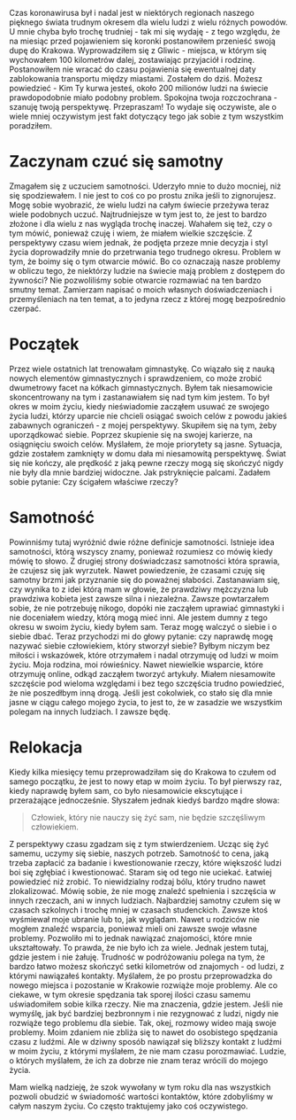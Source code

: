 Czas koronawirusa był i nadal jest w niektórych regionach naszego pięknego świata trudnym okresem dla wielu ludzi z wielu różnych powodów. U mnie chyba było trochę trudniej - tak mi się wydaję - z tego względu, że na miesiąc przed pojawieniem się koronki postanowiłem przenieść swoją dupę do Krakowa. Wyprowadziłem się z Gliwic - miejsca, w którym się wychowałem 100 kilometrów dalej, zostawiając przyjaciół i rodzinę. Postanowiłem nie wracać do czasu pojawienia się ewentualnej daty zablokowania transportu między miastami. Zostałem do dziś. Możesz powiedzieć - Kim Ty kurwa jesteś, około 200 milionów ludzi na świecie prawdopodobnie miało podobny problem. Spokojna twoja rozczochrana - szanuję twoją perspektywę. Przepraszam! To wydaje się oczywiste, ale o wiele mniej oczywistym jest fakt dotyczący tego jak sobie z tym wszystkim poradziłem.

# **Zaczynam czuć się samotny**

Zmagałem się z uczuciem samotności. Uderzyło mnie to dużo mocniej, niż się spodziewałem. I nie jest to coś co po prostu znika jeśli to zignorujesz. Mogę sobie wyobrazić, że wielu ludzi na całym świecie przeżywa teraz wiele podobnych uczuć. Najtrudniejsze w tym jest to, że jest to bardzo złożone i dla wielu z nas wygląda trochę inaczej. Wahałem się też, czy o tym mówić, ponieważ czuję i wiem, że miałem wielkie szczęście. Z perspektywy czasu wiem jednak, że podjęta przeze mnie decyzja i styl życia doprowadziły mnie do przetrwania tego trudnego okresu. Problem w tym, że boimy się o tym otwarcie mówić. Bo co oznaczają nasze problemy w obliczu tego, że niektórzy ludzie na świecie mają problem z dostępem do żywności? Nie pozwoliliśmy sobie otwarcie rozmawiać na ten bardzo smutny temat. Zamierzam napisać o moich własnych doświadczeniach i przemyśleniach na ten temat, a to jedyna rzecz z której mogę bezpośrednio czerpać.

# **Początek**

Przez wiele ostatnich lat trenowałam gimnastykę. Co wiązało się z nauką nowych elementów gimnastycznych i sprawdzeniem, co może zrobić dwumetrowy facet na kółkach gimnastycznych. Byłem tak niesamowicie skoncentrowany na tym i zastanawiałem się nad tym kim jestem. To był okres w moim życiu, kiedy nieświadomie zacząłem usuwać ze swojego życia ludzi, którzy uparcie nie chcieli osiągać swoich celów z powodu jakieś zabawnych ograniczeń - z mojej perspektywy. Skupiłem się na tym, żeby uporządkować siebie. Poprzez skupienie się na swojej karierze, na osiągnięciu swoich celów. Myślałem, że moje priorytety są jasne. Sytuacja, gdzie zostałem zamknięty w domu dała mi niesamowitą perspektywę. Świat się nie kończy, ale prędkość z jaką pewne rzeczy mogą się skończyć nigdy nie były dla mnie bardziej widoczne. Jak pstryknięcie palcami. Zadałem sobie pytanie: Czy ścigałem właściwe rzeczy?

# **Samotność**

Powinniśmy tutaj wyróżnić dwie różne definicje samotności. Istnieje idea samotności, którą wszyscy znamy, ponieważ rozumiesz co mówię kiedy mówię to słowo. Z drugiej strony doświadczasz samotności która sprawia, że ​​czujesz się jak wyrzutek. Nawet powiedzenie, że czasami czuję się samotny brzmi jak przyznanie się do poważnej słabości. Zastanawiam się, czy wynika to z idei którą mam w głowie, że prawdziwy mężczyzna lub prawdziwa kobieta jest zawsze silna i niezależna. Zawsze powtarzałem sobie, że nie potrzebuję nikogo, dopóki nie zacząłem uprawiać gimnastyki i nie doceniałem wiedzy, którą mogą mieć inni. Ale jestem dumny z tego okresu w swoim życiu, kiedy byłem sam. Teraz mogę walczyć o siebie i o siebie dbać. Teraz przychodzi mi do głowy pytanie: czy naprawdę mogę nazywać siebie człowiekiem, który stworzył siebie? Byłbym niczym bez miłości i wskazówek, które otrzymałem i nadal otrzymuję od ludzi w moim życiu. Moja rodzina, moi rówieśnicy. Nawet niewielkie wsparcie, które otrzymuję online, odkąd zacząłem tworzyć artykuły. Miałem niesamowite szczęście pod wieloma względami i bez tego szczęścia trudno powiedzieć, że nie poszedłbym inną drogą. Jeśli jest cokolwiek, co stało się dla mnie jasne w ciągu całego mojego życia, to jest to, że w zasadzie we wszystkim polegam na innych ludziach. I zawsze będę.

# **Relokacja**

Kiedy kilka miesięcy temu przeprowadziłam się do Krakowa to czułem od samego początku, że jest to nowy etap w moim życiu. To był pierwszy raz, kiedy naprawdę byłem sam, co było niesamowicie ekscytujące i przerażające jednocześnie. Słyszałem jednak kiedyś bardzo mądre słowa:

> Człowiek, który nie nauczy się żyć sam, nie będzie szczęśliwym człowiekiem.

Z perspektywy czasu zgadzam się z tym stwierdzeniem. Ucząc się żyć samemu, uczymy się siebie, naszych potrzeb. Samotność to cena, jaką trzeba zapłacić za badanie i kwestionowanie rzeczy, które większość ludzi boi się zgłębiać i kwestionować. Staram się od tego nie uciekać. Łatwiej powiedzieć niż zrobić. To niewidzialny rodzaj bólu, który trudno nawet zlokalizować. Mówię sobie, że nie mogę znaleźć spełnienia i szczęścia w innych rzeczach, ani w innych ludziach. Najbardziej samotny czułem się w czasach szkolnych i trochę mniej w czasach studenckich. Zawsze ktoś wyśmiewał moje ubranie lub to, jak wyglądam. Nawet u rodziców nie mogłem znaleźć wsparcia, ponieważ mieli oni zawsze swoje własne problemy. Pozwoliło mi to jednak nawiązać znajomości, które mnie ukształtowały. To prawda, że ​​nie było ich za wiele. Jednak jestem tutaj, gdzie jestem i nie żałuję. Trudność w podróżowaniu polega na tym, że bardzo łatwo możesz skończyć setki kilometrów od znajomych - od ludzi, z którymi nawiązałeś kontakty. Myślałem, że po prostu przeprowadzka do nowego miejsca i pozostanie w Krakowie rozwiąże moje problemy. Ale co ciekawe, w tym okresie spędzania tak sporej ilości czasu samemu uświadomiłem sobie kilka rzeczy. Nie ma znaczenia, gdzie jestem. Jeśli nie wymyślę, jak być bardziej bezbronnym i nie rezygnować z ludzi, nigdy nie rozwiąże tego problemu dla siebie. Tak, okej, rozmowy wideo mają swoje problemy. Moim zdaniem nie zbliża się to nawet do osobistego spędzania czasu z ludźmi. Ale w dziwny sposób nawiązał się bliższy kontakt z ludźmi w moim życiu, z którymi myślałem, że nie mam czasu porozmawiać. Ludzie, o których myślałem, że ich za dobrze nie znam teraz wrócili do mojego życia.

Mam wielką nadzieję, że szok wywołany w tym roku dla nas wszystkich pozwoli obudzić w świadomość wartości kontaktów, które zdobyliśmy w całym naszym życiu. Co często traktujemy jako coś oczywistego.
